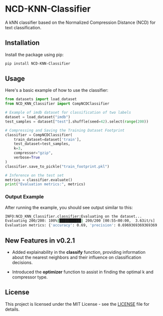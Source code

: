 # NCD-KNN-Classifier

A kNN classifier based on the Normalized Compression Distance (NCD) for text classification.

## Installation

Install the package using pip:

```bash
pip install NCD-KNN-Classifier
```

## Usage

Here's a basic example of how to use the classifier:

```python
from datasets import load_dataset
from NCD_KNN_Classifier import CompNCDClassifier

# Example of imdb dataset for classification of two labels
dataset = load_dataset("imdb")
test_samples = dataset["test"].shuffle(seed=42).select(range(200))

# Compressing and Saving the Training Dataset Footprint
classifier = CompNCDClassifier(
    train_dataset=dataset['train'],
    test_dataset=test_samples,
    k=3,
    compressor="gzip",
    verbose=True
)
classifier.save_to_pickle("train_footprint.pkl")

# Inference on the test set
metrics = classifier.evaluate()
print("Evaluation metrics:", metrics)
```
### Output Example

After running the example, you should see output similar to this:

```bash
INFO:NCD_KNN_Classifier.classifier:Evaluating on the dataset...
Evaluating 200/200: 100%|██████████| 200/200 [00:55<00:00,  3.63it/s]
Evaluation metrics: {'accuracy': 0.69, 'precision': 0.6969369369369369, 'recall': 0.69, 'f1_score': 0.68476726342711}
```

## New Features in v0.2.1

- Added explainability in the **classify** function, providing information about the nearest neighbors and their influence on classification decisions.

- Introduced the **optimizer** function to assist in finding the optimal k and compressor type.



## License

This project is licensed under the MIT License - see the [LICENSE](LICENSE) file for details.
